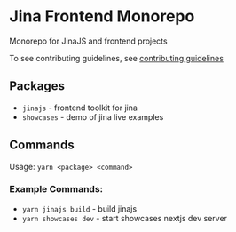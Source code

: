 # Jina Frontend Monorepo
Monorepo for JinaJS and frontend projects

To see contributing guidelines, see [contributing guidelines](CONTRIBUTING.md)

## Packages
- `jinajs` - frontend toolkit for jina
- `showcases` - demo of jina live examples

## Commands
Usage: `yarn <package> <command>`

### Example Commands: 
- `yarn jinajs build` - build jinajs
- `yarn showcases dev` - start showcases nextjs dev server
